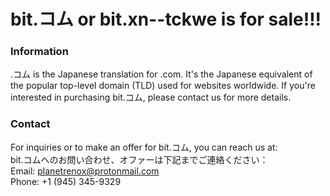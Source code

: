# bit.コム or bit.xn--tckwe is for sale!!!

### Information
.コム is the Japanese translation for .com. It's the Japanese equivalent of the popular top-level domain (TLD) used for websites worldwide. If you're interested in purchasing bit.コム, please contact us for more details.

### Contact
For inquiries or to make an offer for bit.コム, you can reach us at:
<br />bit.コムへのお問い合わせ、オファーは下記までご連絡ください：
<br />Email: planetrenox@protonmail.com
<br />Phone: +1 (945) 345-9329

